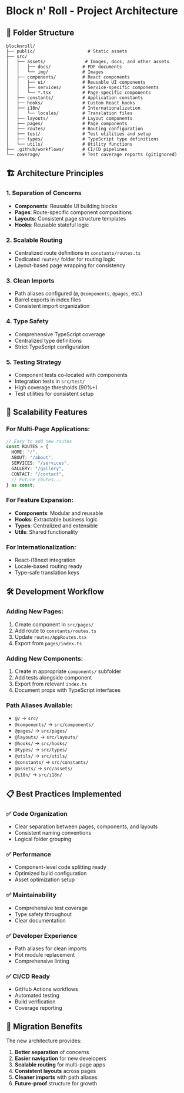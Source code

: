 # Block n' Roll - Project Architecture

## 📁 Folder Structure

```
blocknroll/
├── public/                    # Static assets
├── src/
│   ├── assets/               # Images, docs, and other assets
│   │   ├── docs/            # PDF documents
│   │   └── img/             # Images
│   ├── components/          # React components
│   │   ├── ui/              # Reusable UI components
│   │   ├── services/        # Service-specific components
│   │   └── *.tsx            # Page-specific components
│   ├── constants/           # Application constants
│   ├── hooks/               # Custom React hooks
│   ├── i18n/                # Internationalization
│   │   └── locales/         # Translation files
│   ├── layouts/             # Layout components
│   ├── pages/               # Page components
│   ├── routes/              # Routing configuration
│   ├── test/                # Test utilities and setup
│   ├── types/               # TypeScript type definitions
│   └── utils/               # Utility functions
├── .github/workflows/       # CI/CD pipelines
└── coverage/                # Test coverage reports (gitignored)
```

## 🏗️ Architecture Principles

### 1. **Separation of Concerns**

- **Components**: Reusable UI building blocks
- **Pages**: Route-specific component compositions
- **Layouts**: Consistent page structure templates
- **Hooks**: Reusable stateful logic

### 2. **Scalable Routing**

- Centralized route definitions in `constants/routes.ts`
- Dedicated `routes/` folder for routing logic
- Layout-based page wrapping for consistency

### 3. **Clean Imports**

- Path aliases configured (`@`, `@components`, `@pages`, etc.)
- Barrel exports in index files
- Consistent import organization

### 4. **Type Safety**

- Comprehensive TypeScript coverage
- Centralized type definitions
- Strict TypeScript configuration

### 5. **Testing Strategy**

- Component tests co-located with components
- Integration tests in `src/test/`
- High coverage thresholds (90%+)
- Test utilities for consistent setup

## 🚀 Scalability Features

### For Multi-Page Applications:

```typescript
// Easy to add new routes
const ROUTES = {
  HOME: "/",
  ABOUT: "/about",
  SERVICES: "/services",
  GALLERY: "/gallery",
  CONTACT: "/contact",
  // Future routes...
} as const;
```

### For Feature Expansion:

- **Components**: Modular and reusable
- **Hooks**: Extractable business logic
- **Types**: Centralized and extensible
- **Utils**: Shared functionality

### For Internationalization:

- React-i18next integration
- Locale-based routing ready
- Type-safe translation keys

## 🛠️ Development Workflow

### Adding New Pages:

1. Create component in `src/pages/`
2. Add route to `constants/routes.ts`
3. Update `routes/AppRoutes.tsx`
4. Export from `pages/index.ts`

### Adding New Components:

1. Create in appropriate `components/` subfolder
2. Add tests alongside component
3. Export from relevant `index.ts`
4. Document props with TypeScript interfaces

### Path Aliases Available:

- `@/` → `src/`
- `@components/` → `src/components/`
- `@pages/` → `src/pages/`
- `@layouts/` → `src/layouts/`
- `@hooks/` → `src/hooks/`
- `@types/` → `src/types/`
- `@utils/` → `src/utils/`
- `@constants/` → `src/constants/`
- `@assets/` → `src/assets/`
- `@i18n/` → `src/i18n/`

## 📋 Best Practices Implemented

### ✅ Code Organization

- Clear separation between pages, components, and layouts
- Consistent naming conventions
- Logical folder grouping

### ✅ Performance

- Component-level code splitting ready
- Optimized build configuration
- Asset optimization setup

### ✅ Maintainability

- Comprehensive test coverage
- Type safety throughout
- Clear documentation

### ✅ Developer Experience

- Path aliases for clean imports
- Hot module replacement
- Comprehensive linting

### ✅ CI/CD Ready

- GitHub Actions workflows
- Automated testing
- Build verification
- Coverage reporting

## 🔄 Migration Benefits

The new architecture provides:

1. **Better separation** of concerns
2. **Easier navigation** for new developers
3. **Scalable routing** for multi-page apps
4. **Consistent layouts** across pages
5. **Cleaner imports** with path aliases
6. **Future-proof** structure for growth
